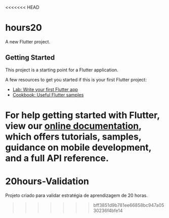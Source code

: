 <<<<<<< HEAD
# hours20

A new Flutter project.

## Getting Started

This project is a starting point for a Flutter application.

A few resources to get you started if this is your first Flutter project:

- [Lab: Write your first Flutter app](https://flutter.dev/docs/get-started/codelab)
- [Cookbook: Useful Flutter samples](https://flutter.dev/docs/cookbook)

For help getting started with Flutter, view our
[online documentation](https://flutter.dev/docs), which offers tutorials,
samples, guidance on mobile development, and a full API reference.
=======
# 20hours-Validation
Projeto criado para validar estratégia de aprendizagem de 20 horas.
>>>>>>> bff3851d9b781ee66858bc947a0530236f4bfe14

